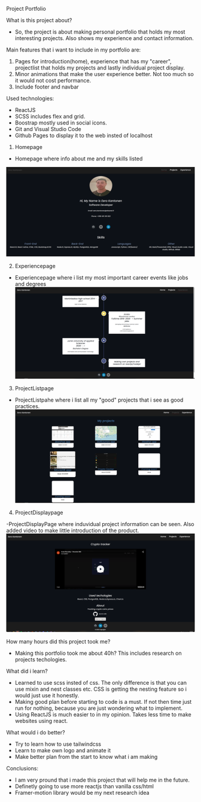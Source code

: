 Project Portfolio

What is this project about?
- So, the project is about making personal portfolio that holds my most interesting projects. Also shows my experience and contact information.

Main features that i want to include in my portfolio are:

1. Pages for introduction(home), experience that has my "career", projectlist that holds my projects and lastly individual project display.
2. Minor animations that make the user experience better. Not too much so it would not cost performance.
3. Include footer and navbar

Used technologies:

- ReactJS 
- SCSS includes flex and grid. 
- Boostrap mostly used in social icons.
- Git and Visual Studio Code
- Github Pages to display it to the web insted of localhost


1. Homepage
- Homepage where info about me and my skills listed

![](https://github.com/Eero556/Portfolio_/blob/main/Images/portfolio1.PNG)

2. Experiencepage

- Experiencepage where i list my most important career events like jobs and degrees
![](https://github.com/Eero556/Portfolio_/blob/main/Images/portfolio2.PNG)

3. ProjectListpage

- ProjectListpahe where i list all my "good" projects that i see as good practices.
![](https://github.com/Eero556/Portfolio_/blob/main/Images/portfolio3.PNG)
4. ProjectDisplaypage

-ProjectDisplayPage where induvidual project information can be seen. Also added video to make little introduction of the product.
![](https://github.com/Eero556/Portfolio_/blob/main/Images/portfolio4.PNG)

How many hours did this project took me?
- Making this portfolio took me about 40h? This includes research on projects techologies.


What did i learn?
- Learned to use scss insted of css. The only difference is that you can use mixin and nest classes etc. CSS is getting the nesting feature so i would just use it honestly.
- Making good plan before starting to code is a must. If not then time just run for nothing, because you are just wondering what to implement.
- Using ReactJS is much easier to in my opinion. Takes less time to make websites using react.


What would i do better?
- Try to learn how to use tailwindcss
- Learn to make own logo and animate it
- Make better plan from the start to know what i am making



Conclusions:
- I am very pround that i made this project that will help me in the future.
- Definetly going to use more reactjs than vanilla css/html
- Framer-motion library would be my next research idea







